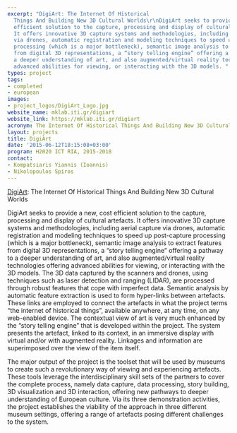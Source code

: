 ```yaml
---
excerpt: "DigiArt: The Internet Of Historical
  Things And Building New 3D Cultural Worlds\r\nDigiArt seeks to provide a new, cost
  efficient solution to the capture, processing and display of cultural artefacts.
  It offers innovative 3D capture systems and methodologies, including aerial capture
  via drones, automatic registration and modeling techniques to speed up post-capture
  processing (which is a major bottleneck), semantic image analysis to extract features
  from digital 3D representations, a “story telling engine” offering a pathway to
  a deeper understanding of art, and also augmented/virtual reality technologies offering
  advanced abilities for viewing, or interacting with the 3D models. "
types: project
tags:
- completed
- european
images:
- project_logos/DigiArt_Logo.jpg
website_name: mklab.iti.gr/digiart
website_link: https://mklab.iti.gr/digiart
acronym: The Internet Of Historical Things And Building New 3D Cultural Worlds
layout: projects
title: DigiArt
date: '2015-06-12T18:15:08+03:00'
program: H2020 ICT RIA, 2015-2018
contact: 
- Kompatsiaris Yiannis (Ioannis)
- Nikolopoulos Spiros
---
```

<p><a href="http://digiart-project.eu/">DigiArt</a>: The Internet Of Historical Things And Building New 3D Cultural Worlds</p>
<p>DigiArt seeks to provide a new, cost efficient solution to the capture, processing and display of cultural artefacts. It offers innovative 3D capture systems and methodologies, including aerial capture via drones, automatic registration and modeling techniques to speed up post-capture processing (which is a major bottleneck), semantic image analysis to extract features from digital 3D representations, a “story telling engine” offering a pathway to a deeper understanding of art, and also augmented/virtual reality technologies offering advanced abilities for viewing, or interacting with the 3D models. The 3D data captured by the scanners and drones, using techniques such as laser detection and ranging (LIDAR), are processed through robust features that cope with imperfect data. Semantic analysis by automatic feature extraction is used to form hyper-links between artefacts. These links are employed to connect the artefacts in what the project terms “the internet of historical things”, available anywhere, at any time, on any web-enabled device. The contextual view of art is very much enhanced by the “story telling engine” that is developed within the project. The system presents the artefact, linked to its context, in an immersive display with virtual and/or with augmented reality. Linkages and information are superimposed over the view of the item itself.</p>
<p>The major output of the project is the toolset that will be used by museums to create such a revolutionary way of viewing and experiencing artefacts. These tools leverage the interdisciplinary skill sets of the partners to cover the complete process, namely data capture, data processing, story building, 3D visualization and 3D interaction, offering new pathways to deeper understanding of European culture. Via its three demonstration activities, the project establishes the viability of the approach in three different museum settings, offering a range of artefacts posing different challenges to the system.</p>
